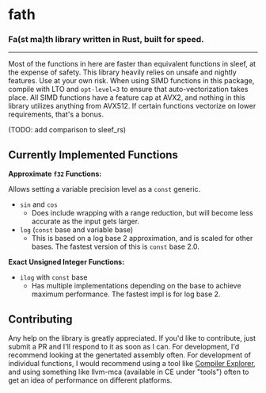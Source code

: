 # fath
### Fa(st ma)th library written in Rust, built for speed.
--------------------

Most of the functions in here are faster than equivalent functions in sleef, at the expense of safety. This library heavily relies on unsafe and nightly features. Use at your own risk.
When using SIMD functions in this package, compile with LTO and `opt-level=3` to ensure that auto-vectorization takes place. All SIMD functions have a feature cap at AVX2, and nothing in this library utilizes anything from AVX512. If certain functions vectorize on lower requirements, that's a bonus.

(TODO: add comparison to sleef_rs)

## Currently Implemented Functions
**Approximate `f32` Functions:**

Allows setting a variable precision level as a `const` generic.
* `sin` and `cos`
  * Does include wrapping with a range reduction, but will become less accurate as the input gets larger.
* `log` (`const` base and variable base)
  * This is based on a log base 2 approximation, and is scaled for other bases. The fastest version of this is `const` base 2.0.

**Exact Unsigned Integer Functions:**
* `ilog` with `const` base
  * Has multiple implementations depending on the base to achieve maximum performance. The fastest impl is for log base 2.

## Contributing
Any help on the library is greatly appreciated. If you'd like to contribute, just submit a PR and I'll respond to it as soon as I can.
For development, I'd recommend looking at the genertated assembly often. For development of individual functions, I would recommend using a tool like [Compiler Explorer](https://rust.godbolt.org/), and using something like llvm-mca (available in CE under "tools") often to get an idea of performance on different platforms.
